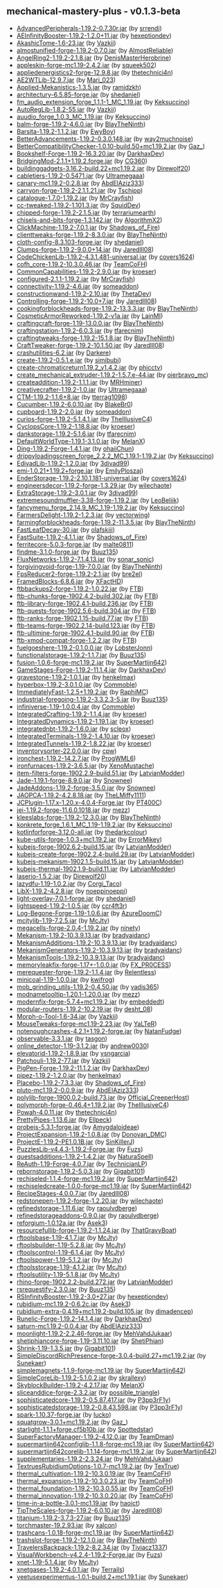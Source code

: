 ## mechanical-mastery-plus - v0.1.3-beta

  * [AdvancedPeripherals-1.19.2-0.7.30r.jar](https://www.curseforge.com/minecraft/mc-mods/advanced-peripherals/files/4684339) (by [srrendi](https://www.curseforge.com/members/srrendi/projects))
  * [AEInfinityBooster-1.19.2-1.2.0+11.jar](https://www.curseforge.com/minecraft/mc-mods/aeinfinitybooster/files/3940200) (by [hexeptiondev](https://www.curseforge.com/members/hexeptiondev/projects))
  * [AkashicTome-1.6-23.jar](https://www.curseforge.com/minecraft/mc-mods/akashic-tome/files/4361115) (by [Vazkii](https://www.curseforge.com/members/Vazkii/projects))
  * [almostunified-forge-1.19.2-0.7.0.jar](https://www.curseforge.com/minecraft/mc-mods/almost-unified/files/4765500) (by [AlmostReliable](https://www.curseforge.com/members/AlmostReliable/projects))
  * [AngelRing2-1.19.2-2.1.8.jar](https://www.curseforge.com/minecraft/mc-mods/angel-ring/files/4765479) (by [DenisMasterHerobrine](https://www.curseforge.com/members/DenisMasterHerobrine/projects))
  * [appleskin-forge-mc1.19-2.4.2.jar](https://www.curseforge.com/minecraft/mc-mods/appleskin/files/3872808) (by [squeek502](https://www.curseforge.com/members/squeek502/projects))
  * [appliedenergistics2-forge-12.9.8.jar](https://www.curseforge.com/minecraft/mc-mods/applied-energistics-2/files/4733119) (by [thetechnici4n](https://www.curseforge.com/members/thetechnici4n/projects))
  * [AE2WTLib-12.9.7.jar](https://www.curseforge.com/minecraft/mc-mods/applied-energistics-2-wireless-terminals/files/4655495) (by [Mari_023](https://www.curseforge.com/members/Mari_023/projects))
  * [Applied-Mekanistics-1.3.5.jar](https://www.curseforge.com/minecraft/mc-mods/applied-mekanistics/files/4734608) (by [ramidzkh](https://www.curseforge.com/members/ramidzkh/projects))
  * [architectury-6.5.85-forge.jar](https://www.curseforge.com/minecraft/mc-mods/architectury-api/files/4555749) (by [shedaniel](https://www.curseforge.com/members/shedaniel/projects))
  * [fm_audio_extension_forge_1.1.1-1_MC_1.19.jar](https://www.curseforge.com/minecraft/mc-mods/audio-extension-for-fancymenu-forge/files/3866070) (by [Keksuccino](https://www.curseforge.com/members/Keksuccino/projects))
  * [AutoRegLib-1.8.2-55.jar](https://www.curseforge.com/minecraft/mc-mods/autoreglib/files/4100299) (by [Vazkii](https://www.curseforge.com/members/Vazkii/projects))
  * [auudio_forge_1.0.3_MC_1.19.jar](https://www.curseforge.com/minecraft/mc-mods/auudio-forge/files/3823257) (by [Keksuccino](https://www.curseforge.com/members/Keksuccino/projects))
  * [balm-forge-1.19.2-4.6.0.jar](https://www.curseforge.com/minecraft/mc-mods/balm/files/4751735) (by [BlayTheNinth](https://www.curseforge.com/members/BlayTheNinth/projects))
  * [Barsita-1.19.2-1.1.2.jar](https://www.curseforge.com/minecraft/mc-mods/barista/files/3921245) (by [EwyBoy](https://www.curseforge.com/members/EwyBoy/projects))
  * [BetterAdvancements-1.19.2-0.3.0.148.jar](https://www.curseforge.com/minecraft/mc-mods/better-advancements/files/4276529) (by [way2muchnoise](https://www.curseforge.com/members/way2muchnoise/projects))
  * [BetterCompatibilityChecker-1.0.10-build.50+mc1.19.2.jar](https://www.curseforge.com/minecraft/mc-mods/better-compatibility-checker/files/4441760) (by [Gaz_](https://www.curseforge.com/members/Gaz_/projects))
  * [Bookshelf-Forge-1.19.2-16.3.20.jar](https://www.curseforge.com/minecraft/mc-mods/bookshelf/files/4556697) (by [DarkhaxDev](https://www.curseforge.com/members/DarkhaxDev/projects))
  * [BridgingMod-2.1.1+1.19.2.forge.jar](https://www.curseforge.com/minecraft/mc-mods/bridging-mod/files/4743032) (by [CG360](https://www.curseforge.com/members/CG360/projects))
  * [buildinggadgets-3.16.2-build.22+mc1.19.2.jar](https://www.curseforge.com/minecraft/mc-mods/building-gadgets/files/4413103) (by [Direwolf20](https://www.curseforge.com/members/Direwolf20/projects))
  * [cabletiers-1.19.2-0.5471.jar](https://www.curseforge.com/minecraft/mc-mods/cable-tiers/files/4016187) (by [Ultramegaaa](https://www.curseforge.com/members/Ultramegaaa/projects))
  * [canary-mc1.19.2-0.2.8.jar](https://www.curseforge.com/minecraft/mc-mods/canary/files/4668133) (by [AbdElAziz333](https://www.curseforge.com/members/AbdElAziz333/projects))
  * [carryon-forge-1.19.2-2.1.1.21.jar](https://www.curseforge.com/minecraft/mc-mods/carry-on/files/4729948) (by [Tschipp](https://www.curseforge.com/members/Tschipp/projects))
  * [catalogue-1.7.0-1.19.2.jar](https://www.curseforge.com/minecraft/mc-mods/catalogue/files/4171024) (by [MrCrayfish](https://www.curseforge.com/members/MrCrayfish/projects))
  * [cc-tweaked-1.19.2-1.101.3.jar](https://www.curseforge.com/minecraft/mc-mods/cc-tweaked/files/4630524) (by [SquidDev](https://www.curseforge.com/members/SquidDev/projects))
  * [chipped-forge-1.19.2-2.1.5.jar](https://www.curseforge.com/minecraft/mc-mods/chipped/files/4558849) (by [terrariumearth](https://www.curseforge.com/members/terrariumearth/projects))
  * [chisels-and-bits-forge-1.3.142.jar](https://www.curseforge.com/minecraft/mc-mods/chisels-bits/files/4724660) (by [AlgorithmX2](https://www.curseforge.com/members/AlgorithmX2/projects))
  * [ClickMachine-1.19.2-7.0.1.jar](https://www.curseforge.com/minecraft/mc-mods/click-machine/files/4677822) (by [Shadows_of_Fire](https://www.curseforge.com/members/Shadows_of_Fire/projects))
  * [clienttweaks-forge-1.19.2-8.3.0.jar](https://www.curseforge.com/minecraft/mc-mods/client-tweaks/files/4751800) (by [BlayTheNinth](https://www.curseforge.com/members/BlayTheNinth/projects))
  * [cloth-config-8.3.103-forge.jar](https://www.curseforge.com/minecraft/mc-mods/cloth-config/files/4633416) (by [shedaniel](https://www.curseforge.com/members/shedaniel/projects))
  * [Clumps-forge-1.19.2-9.0.0+14.jar](https://www.curseforge.com/minecraft/mc-mods/clumps/files/4153347) (by [Jaredlll08](https://www.curseforge.com/members/Jaredlll08/projects))
  * [CodeChickenLib-1.19.2-4.3.1.481-universal.jar](https://www.curseforge.com/minecraft/mc-mods/codechicken-lib-1-8/files/4382729) (by [covers1624](https://www.curseforge.com/members/covers1624/projects))
  * [cofh_core-1.19.2-10.3.0.46.jar](https://www.curseforge.com/minecraft/mc-mods/cofh-core/files/4759876) (by [TeamCoFH](https://www.curseforge.com/members/TeamCoFH/projects))
  * [CommonCapabilities-1.19.2-2.9.0.jar](https://www.curseforge.com/minecraft/mc-mods/common-capabilities/files/4391413) (by [kroeser](https://www.curseforge.com/members/kroeser/projects))
  * [configured-2.1.1-1.19.2.jar](https://www.curseforge.com/minecraft/mc-mods/configured/files/4462837) (by [MrCrayfish](https://www.curseforge.com/members/MrCrayfish/projects))
  * [connectivity-1.19.2-4.6.jar](https://www.curseforge.com/minecraft/mc-mods/connectivity/files/4764733) (by [someaddon](https://www.curseforge.com/members/someaddon/projects))
  * [constructionwand-1.19.2-2.10.jar](https://www.curseforge.com/minecraft/mc-mods/construction-wand/files/4455719) (by [ThetaDev](https://www.curseforge.com/members/ThetaDev/projects))
  * [Controlling-forge-1.19.2-10.0+7.jar](https://www.curseforge.com/minecraft/mc-mods/controlling/files/4050343) (by [Jaredlll08](https://www.curseforge.com/members/Jaredlll08/projects))
  * [cookingforblockheads-forge-1.19.2-13.3.3.jar](https://www.curseforge.com/minecraft/mc-mods/cooking-for-blockheads/files/4749423) (by [BlayTheNinth](https://www.curseforge.com/members/BlayTheNinth/projects))
  * [CosmeticArmorReworked-1.19.2-v1a.jar](https://www.curseforge.com/minecraft/mc-mods/cosmetic-armor-reworked/files/4016732) (by [LainMI](https://www.curseforge.com/members/LainMI/projects))
  * [craftingcraft-forge-1.19-13.0.0.jar](https://www.curseforge.com/minecraft/mc-mods/crafting-slots/files/3833577) (by [BlayTheNinth](https://www.curseforge.com/members/BlayTheNinth/projects))
  * [craftingstation-1.19.2-6.0.3.jar](https://www.curseforge.com/minecraft/mc-mods/crafting-station/files/4769378) (by [tfarecnim](https://www.curseforge.com/members/tfarecnim/projects))
  * [craftingtweaks-forge-1.19.2-15.1.8.jar](https://www.curseforge.com/minecraft/mc-mods/crafting-tweaks/files/4669914) (by [BlayTheNinth](https://www.curseforge.com/members/BlayTheNinth/projects))
  * [CraftTweaker-forge-1.19.2-10.1.50.jar](https://www.curseforge.com/minecraft/mc-mods/crafttweaker/files/4764852) (by [Jaredlll08](https://www.curseforge.com/members/Jaredlll08/projects))
  * [crashutilities-6.2.jar](https://www.curseforge.com/minecraft/mc-mods/crash-utilities/files/4406293) (by [Darkere](https://www.curseforge.com/members/Darkere/projects))
  * [create-1.19.2-0.5.1.e.jar](https://www.curseforge.com/minecraft/mc-mods/create/files/4762215) (by [simibubi](https://www.curseforge.com/members/simibubi/projects))
  * [create-chromaticreturn1.19.2_v1.4.2.jar](https://www.curseforge.com/minecraft/mc-mods/create-chromaticreturn/files/4559497) (by [phicctv](https://www.curseforge.com/members/phicctv/projects))
  * [create_mechanical_extruder-1.19.2-1.5.7.e-44.jar](https://www.curseforge.com/minecraft/mc-mods/create-mechanical-extruder/files/4763416) (by [oierbravo_mc](https://www.curseforge.com/members/oierbravo_mc/projects))
  * [createaddition-1.19.2-1.1.1.jar](https://www.curseforge.com/minecraft/mc-mods/createaddition/files/4767406) (by [MRHminer](https://www.curseforge.com/members/MRHminer/projects))
  * [creativecrafter-1.19.2-1.0.jar](https://www.curseforge.com/minecraft/mc-mods/creative-crafter/files/4318721) (by [Ultramegaaa](https://www.curseforge.com/members/Ultramegaaa/projects))
  * [CTM-1.19.2-1.1.6+8.jar](https://www.curseforge.com/minecraft/mc-mods/ctm/files/4393695) (by [tterrag1098](https://www.curseforge.com/members/tterrag1098/projects))
  * [Cucumber-1.19.2-6.0.10.jar](https://www.curseforge.com/minecraft/mc-mods/cucumber/files/4773184) (by [BlakeBr0](https://www.curseforge.com/members/BlakeBr0/projects))
  * [cupboard-1.19.2-2.0.jar](https://www.curseforge.com/minecraft/mc-mods/cupboard/files/4750358) (by [someaddon](https://www.curseforge.com/members/someaddon/projects))
  * [curios-forge-1.19.2-5.1.4.1.jar](https://www.curseforge.com/minecraft/mc-mods/curios/files/4523009) (by [TheIllusiveC4](https://www.curseforge.com/members/TheIllusiveC4/projects))
  * [CyclopsCore-1.19.2-1.18.8.jar](https://www.curseforge.com/minecraft/mc-mods/cyclops-core/files/4724186) (by [kroeser](https://www.curseforge.com/members/kroeser/projects))
  * [dankstorage-1.19.2-5.1.6.jar](https://www.curseforge.com/minecraft/mc-mods/dank-storage/files/4395369) (by [tfarecnim](https://www.curseforge.com/members/tfarecnim/projects))
  * [DefaultWorldType-1.19.1-3.1.0.jar](https://www.curseforge.com/minecraft/mc-mods/defaultworldtype/files/3906118) (by [MelanX](https://www.curseforge.com/members/MelanX/projects))
  * [Ding-1.19.2-Forge-1.4.1.jar](https://www.curseforge.com/minecraft/mc-mods/ding/files/4618810) (by [ohaiiChun](https://www.curseforge.com/members/ohaiiChun/projects))
  * [drippyloadingscreen_forge_2.2.2_MC_1.19.1-1.19.2.jar](https://www.curseforge.com/minecraft/mc-mods/drippy-loading-screen/files/4590538) (by [Keksuccino](https://www.curseforge.com/members/Keksuccino/projects))
  * [EdivadLib-1.19.2-1.2.0.jar](https://www.curseforge.com/minecraft/mc-mods/edivadlib/files/3927847) (by [3divad99](https://www.curseforge.com/members/3divad99/projects))
  * [emi-1.0.21+1.19.2+forge.jar](https://www.curseforge.com/minecraft/mc-mods/emi/files/4776495) (by [EmilyPloszaj](https://www.curseforge.com/members/EmilyPloszaj/projects))
  * [EnderStorage-1.19.2-2.10.1.181-universal.jar](https://www.curseforge.com/minecraft/mc-mods/ender-storage-1-8/files/3951059) (by [covers1624](https://www.curseforge.com/members/covers1624/projects))
  * [engineersdecor-1.19.2-forge-1.3.29.jar](https://www.curseforge.com/minecraft/mc-mods/engineers-decor/files/4672319) (by [wilechaote](https://www.curseforge.com/members/wilechaote/projects))
  * [ExtraStorage-1.19.2-3.0.1.jar](https://www.curseforge.com/minecraft/mc-mods/extrastorage/files/4031259) (by [3divad99](https://www.curseforge.com/members/3divad99/projects))
  * [extremesoundmuffler-3.38-forge-1.19.2.jar](https://www.curseforge.com/minecraft/mc-mods/extreme-sound-muffler/files/4705995) (by [LeoBeliik](https://www.curseforge.com/members/LeoBeliik/projects))
  * [fancymenu_forge_2.14.9_MC_1.19-1.19.2.jar](https://www.curseforge.com/minecraft/mc-mods/fancymenu-forge/files/4655947) (by [Keksuccino](https://www.curseforge.com/members/Keksuccino/projects))
  * [FarmersDelight-1.19.2-1.2.3.jar](https://www.curseforge.com/minecraft/mc-mods/farmers-delight/files/4679318) (by [vectorwing](https://www.curseforge.com/members/vectorwing/projects))
  * [farmingforblockheads-forge-1.19.2-11.3.5.jar](https://www.curseforge.com/minecraft/mc-mods/farming-for-blockheads/files/4749429) (by [BlayTheNinth](https://www.curseforge.com/members/BlayTheNinth/projects))
  * [FastLeafDecay-30.jar](https://www.curseforge.com/minecraft/mc-mods/fast-leaf-decay/files/3894512) (by [olafskiii](https://www.curseforge.com/members/olafskiii/projects))
  * [FastSuite-1.19.2-4.1.1.jar](https://www.curseforge.com/minecraft/mc-mods/fastsuite/files/4679156) (by [Shadows_of_Fire](https://www.curseforge.com/members/Shadows_of_Fire/projects))
  * [ferritecore-5.0.3-forge.jar](https://www.curseforge.com/minecraft/mc-mods/ferritecore/files/4117906) (by [malte0811](https://www.curseforge.com/members/malte0811/projects))
  * [findme-3.1.0-forge.jar](https://www.curseforge.com/minecraft/mc-mods/findme/files/3910001) (by [Buuz135](https://www.curseforge.com/members/Buuz135/projects))
  * [FluxNetworks-1.19.2-7.1.4.13.jar](https://www.curseforge.com/minecraft/mc-mods/flux-networks/files/4620438) (by [sonar_sonic](https://www.curseforge.com/members/sonar_sonic/projects))
  * [forgivingvoid-forge-1.19-7.0.0.jar](https://www.curseforge.com/minecraft/mc-mods/forgiving-void/files/3833506) (by [BlayTheNinth](https://www.curseforge.com/members/BlayTheNinth/projects))
  * [FpsReducer2-forge-1.19.2-2.1.jar](https://www.curseforge.com/minecraft/mc-mods/fps-reducer/files/3931329) (by [bre2el](https://www.curseforge.com/members/bre2el/projects))
  * [FramedBlocks-6.8.6.jar](https://www.curseforge.com/minecraft/mc-mods/framedblocks/files/4762544) (by [XFactHD](https://www.curseforge.com/members/XFactHD/projects))
  * [ftbbackups2-forge-1.19.2-1.0.22.jar](https://www.curseforge.com/minecraft/mc-mods/ftb-backups-2/files/4771062) (by [FTB](https://www.curseforge.com/members/FTB/projects))
  * [ftb-chunks-forge-1902.4.2-build.302.jar](https://www.curseforge.com/minecraft/mc-mods/ftb-chunks-forge/files/4727833) (by [FTB](https://www.curseforge.com/members/FTB/projects))
  * [ftb-library-forge-1902.4.1-build.236.jar](https://www.curseforge.com/minecraft/mc-mods/ftb-library-forge/files/4661834) (by [FTB](https://www.curseforge.com/members/FTB/projects))
  * [ftb-quests-forge-1902.5.6-build.304.jar](https://www.curseforge.com/minecraft/mc-mods/ftb-quests-forge/files/4779003) (by [FTB](https://www.curseforge.com/members/FTB/projects))
  * [ftb-ranks-forge-1902.1.15-build.77.jar](https://www.curseforge.com/minecraft/mc-mods/ftb-ranks-forge/files/4462454) (by [FTB](https://www.curseforge.com/members/FTB/projects))
  * [ftb-teams-forge-1902.2.14-build.123.jar](https://www.curseforge.com/minecraft/mc-mods/ftb-teams-forge/files/4611938) (by [FTB](https://www.curseforge.com/members/FTB/projects))
  * [ftb-ultimine-forge-1902.4.1-build.90.jar](https://www.curseforge.com/minecraft/mc-mods/ftb-ultimine-forge/files/4598468) (by [FTB](https://www.curseforge.com/members/FTB/projects))
  * [ftb-xmod-compat-forge-1.2.2.jar](https://www.curseforge.com/minecraft/mc-mods/ftb-xmod-compat/files/4708886) (by [FTB](https://www.curseforge.com/members/FTB/projects))
  * [fuelgoeshere-1.19.2-0.1.0.0.jar](https://www.curseforge.com/minecraft/mc-mods/fuelgoeshere/files/3933961) (by [LobsterJonn](https://www.curseforge.com/members/LobsterJonn/projects))
  * [functionalstorage-1.19.2-1.1.7.jar](https://www.curseforge.com/minecraft/mc-mods/functional-storage/files/4754677) (by [Buuz135](https://www.curseforge.com/members/Buuz135/projects))
  * [fusion-1.0.6-forge-mc1.19.2.jar](https://www.curseforge.com/minecraft/mc-mods/fusion-connected-textures/files/4771452) (by [SuperMartijn642](https://www.curseforge.com/members/SuperMartijn642/projects))
  * [GameStages-Forge-1.19.2-11.1.4.jar](https://www.curseforge.com/minecraft/mc-mods/game-stages/files/4396244) (by [DarkhaxDev](https://www.curseforge.com/members/DarkhaxDev/projects))
  * [gravestone-1.19.2-1.0.1.jar](https://www.curseforge.com/minecraft/mc-mods/gravestone-mod/files/3943237) (by [henkelmax](https://www.curseforge.com/members/henkelmax/projects))
  * [hyperbox-1.19.2-3.0.1.0.jar](https://www.curseforge.com/minecraft/mc-mods/hyperbox/files/4128301) (by [Commoble](https://www.curseforge.com/members/Commoble/projects))
  * [ImmediatelyFast-1.2.5+1.19.2.jar](https://www.curseforge.com/minecraft/mc-mods/immediatelyfast/files/4761790) (by [RaphiMC](https://www.curseforge.com/members/RaphiMC/projects))
  * [industrial-foregoing-1.19.2-3.3.2.3-5.jar](https://www.curseforge.com/minecraft/mc-mods/industrial-foregoing/files/4459182) (by [Buuz135](https://www.curseforge.com/members/Buuz135/projects))
  * [infiniverse-1.19-1.0.0.4.jar](https://www.curseforge.com/minecraft/mc-mods/infiniverse/files/3898056) (by [Commoble](https://www.curseforge.com/members/Commoble/projects))
  * [IntegratedCrafting-1.19.2-1.1.4.jar](https://www.curseforge.com/minecraft/mc-mods/integrated-crafting/files/4749731) (by [kroeser](https://www.curseforge.com/members/kroeser/projects))
  * [IntegratedDynamics-1.19.2-1.19.1.jar](https://www.curseforge.com/minecraft/mc-mods/integrated-dynamics/files/4766505) (by [kroeser](https://www.curseforge.com/members/kroeser/projects))
  * [integratednbt-1.19.2-1.6.0.jar](https://www.curseforge.com/minecraft/mc-mods/integrated-nbt/files/3983269) (by [scleox](https://www.curseforge.com/members/scleox/projects))
  * [IntegratedTerminals-1.19.2-1.4.10.jar](https://www.curseforge.com/minecraft/mc-mods/integrated-terminals/files/4728159) (by [kroeser](https://www.curseforge.com/members/kroeser/projects))
  * [IntegratedTunnels-1.19.2-1.8.22.jar](https://www.curseforge.com/minecraft/mc-mods/integrated-tunnels/files/4753426) (by [kroeser](https://www.curseforge.com/members/kroeser/projects))
  * [inventorysorter-22.0.0.jar](https://www.curseforge.com/minecraft/mc-mods/inventory-sorter/files/4565642) (by [cpw](https://www.curseforge.com/members/cpw/projects))
  * [ironchest-1.19.2-14.2.7.jar](https://www.curseforge.com/minecraft/mc-mods/iron-chests/files/3966365) (by [ProgWML6](https://www.curseforge.com/members/ProgWML6/projects))
  * [ironfurnaces-1.19.2-3.6.5.jar](https://www.curseforge.com/minecraft/mc-mods/iron-furnaces/files/4366408) (by [XenoMustache](https://www.curseforge.com/members/XenoMustache/projects))
  * [item-filters-forge-1902.2.9-build.51.jar](https://www.curseforge.com/minecraft/mc-mods/item-filters/files/4553326) (by [LatvianModder](https://www.curseforge.com/members/LatvianModder/projects))
  * [Jade-1.19.1-forge-8.9.0.jar](https://www.curseforge.com/minecraft/mc-mods/jade/files/4719987) (by [Snownee](https://www.curseforge.com/members/Snownee/projects))
  * [JadeAddons-1.19.2-forge-3.5.0.jar](https://www.curseforge.com/minecraft/mc-mods/jade-addons/files/4551852) (by [Snownee](https://www.curseforge.com/members/Snownee/projects))
  * [JAOPCA-1.19.2-4.2.8.18.jar](https://www.curseforge.com/minecraft/mc-mods/jaopca/files/4761968) (by [TheLMiffy1111](https://www.curseforge.com/members/TheLMiffy1111/projects))
  * [JCPlugin-1.17.x-1.20.x-4.0.4-Forge.jar](https://www.curseforge.com/minecraft/mc-mods/jcplugin/files/4573148) (by [PT400C](https://www.curseforge.com/members/PT400C/projects))
  * [jei-1.19.2-forge-11.6.0.1018.jar](https://www.curseforge.com/minecraft/mc-mods/jei/files/4712866) (by [mezz](https://www.curseforge.com/members/mezz/projects))
  * [kleeslabs-forge-1.19.2-12.3.0.jar](https://www.curseforge.com/minecraft/mc-mods/kleeslabs/files/4510538) (by [BlayTheNinth](https://www.curseforge.com/members/BlayTheNinth/projects))
  * [konkrete_forge_1.6.1_MC_1.19-1.19.2.jar](https://www.curseforge.com/minecraft/mc-mods/konkrete/files/4514910) (by [Keksuccino](https://www.curseforge.com/members/Keksuccino/projects))
  * [kotlinforforge-3.12.0-all.jar](https://www.curseforge.com/minecraft/mc-mods/kotlin-for-forge/files/4513187) (by [thedarkcolour](https://www.curseforge.com/members/thedarkcolour/projects))
  * [kube-utils-forge-1.0.3+mc1.19.2.jar](https://www.curseforge.com/minecraft/mc-mods/kube-utils/files/4663338) (by [ErrorMikey](https://www.curseforge.com/members/ErrorMikey/projects))
  * [kubejs-forge-1902.6.2-build.15.jar](https://www.curseforge.com/minecraft/mc-mods/kubejs/files/4744432) (by [LatvianModder](https://www.curseforge.com/members/LatvianModder/projects))
  * [kubejs-create-forge-1902.2.4-build.29.jar](https://www.curseforge.com/minecraft/mc-mods/kubejs-create/files/4708438) (by [LatvianModder](https://www.curseforge.com/members/LatvianModder/projects))
  * [kubejs-mekanism-1902.1.5-build.15.jar](https://www.curseforge.com/minecraft/mc-mods/kubejs-mekanism/files/4651043) (by [LatvianModder](https://www.curseforge.com/members/LatvianModder/projects))
  * [kubejs-thermal-1902.1.9-build.11.jar](https://www.curseforge.com/minecraft/mc-mods/kubejs-thermal/files/4658080) (by [LatvianModder](https://www.curseforge.com/members/LatvianModder/projects))
  * [laserio-1.5.2.jar](https://www.curseforge.com/minecraft/mc-mods/laserio/files/4066818) (by [Direwolf20](https://www.curseforge.com/members/Direwolf20/projects))
  * [lazydfu-1.19-1.0.2.jar](https://www.curseforge.com/minecraft/mc-mods/lazy-dfu-forge/files/4327266) (by [Corgi_Taco](https://www.curseforge.com/members/Corgi_Taco/projects))
  * [LibX-1.19.2-4.2.8.jar](https://www.curseforge.com/minecraft/mc-mods/libx/files/4052778) (by [noeppinoeppi](https://www.curseforge.com/members/noeppinoeppi/projects))
  * [light-overlay-7.0.1-forge.jar](https://www.curseforge.com/minecraft/mc-mods/light-overlay/files/3872055) (by [shedaniel](https://www.curseforge.com/members/shedaniel/projects))
  * [lightspeed-1.19.2-1.0.5.jar](https://www.curseforge.com/minecraft/mc-mods/lightspeedmod/files/4594804) (by [ccr4ft3r](https://www.curseforge.com/members/ccr4ft3r/projects))
  * [Log-Begone-Forge-1.19-1.0.6.jar](https://www.curseforge.com/minecraft/mc-mods/log-begone/files/4521574) (by [AzureDoomC](https://www.curseforge.com/members/AzureDoomC/projects))
  * [mcjtylib-1.19-7.2.5.jar](https://www.curseforge.com/minecraft/mc-mods/mcjtylib/files/4501791) (by [McJty](https://www.curseforge.com/members/McJty/projects))
  * [megacells-forge-2.0.4-1.19.2.jar](https://www.curseforge.com/minecraft/mc-mods/mega-cells/files/4780808) (by [ninety](https://www.curseforge.com/members/ninety/projects))
  * [Mekanism-1.19.2-10.3.9.13.jar](https://www.curseforge.com/minecraft/mc-mods/mekanism/files/4644795) (by [bradyaidanc](https://www.curseforge.com/members/bradyaidanc/projects))
  * [MekanismAdditions-1.19.2-10.3.9.13.jar](https://www.curseforge.com/minecraft/mc-mods/mekanism-additions/files/4644797) (by [bradyaidanc](https://www.curseforge.com/members/bradyaidanc/projects))
  * [MekanismGenerators-1.19.2-10.3.9.13.jar](https://www.curseforge.com/minecraft/mc-mods/mekanism-generators/files/4644798) (by [bradyaidanc](https://www.curseforge.com/members/bradyaidanc/projects))
  * [MekanismTools-1.19.2-10.3.9.13.jar](https://www.curseforge.com/minecraft/mc-mods/mekanism-tools/files/4644799) (by [bradyaidanc](https://www.curseforge.com/members/bradyaidanc/projects))
  * [memoryleakfix-forge-1.17+-1.0.0.jar](https://www.curseforge.com/minecraft/mc-mods/memoryleakfix/files/4465268) (by [FX_PR0CESS](https://www.curseforge.com/members/FX_PR0CESS/projects))
  * [merequester-forge-1.19.2-1.1.4.jar](https://www.curseforge.com/minecraft/mc-mods/merequester/files/4720764) (by [Relentless](https://www.curseforge.com/members/Relentless/projects))
  * [minicoal-1.19-1.0.0.jar](https://www.curseforge.com/minecraft/mc-mods/minicoal/files/3865700) (by [kwifrog](https://www.curseforge.com/members/kwifrog/projects))
  * [mob_grinding_utils-1.19.2-0.4.50.jar](https://www.curseforge.com/minecraft/mc-mods/mob-grinding-utils/files/4569291) (by [vadis365](https://www.curseforge.com/members/vadis365/projects))
  * [modnametooltip-1.20.1-1.20.0.jar](https://www.curseforge.com/minecraft/mc-mods/mod-name-tooltip/files/4652448) (by [mezz](https://www.curseforge.com/members/mezz/projects))
  * [modernfix-forge-5.7.4+mc1.19.2.jar](https://www.curseforge.com/minecraft/mc-mods/modernfix/files/4767137) (by [embeddedt](https://www.curseforge.com/members/embeddedt/projects))
  * [modular-routers-1.19.2-10.2.19.jar](https://www.curseforge.com/minecraft/mc-mods/modular-routers/files/4695682) (by [desht_08](https://www.curseforge.com/members/desht_08/projects))
  * [Morph-o-Tool-1.6-34.jar](https://www.curseforge.com/minecraft/mc-mods/morph-o-tool/files/4100310) (by [Vazkii](https://www.curseforge.com/members/Vazkii/projects))
  * [MouseTweaks-forge-mc1.19-2.23.jar](https://www.curseforge.com/minecraft/mc-mods/mouse-tweaks/files/3871353) (by [YaLTeR](https://www.curseforge.com/members/YaLTeR/projects))
  * [notenoughcrashes-4.2.1+1.19.2-forge.jar](https://www.curseforge.com/minecraft/mc-mods/not-enough-crashes-forge/files/4181251) (by [NatanFudge](https://www.curseforge.com/members/NatanFudge/projects))
  * [observable-3.3.1.jar](https://www.curseforge.com/minecraft/mc-mods/observable/files/4193014) (by [tasgon](https://www.curseforge.com/members/tasgon/projects))
  * [online_detector-1.19-3.1.2.jar](https://www.curseforge.com/minecraft/mc-mods/online-detector/files/4167054) (by [andrew0030](https://www.curseforge.com/members/andrew0030/projects))
  * [elevatorid-1.19.2-1.8.9.jar](https://www.curseforge.com/minecraft/mc-mods/openblocks-elevator/files/4086868) (by [vsngarcia](https://www.curseforge.com/members/vsngarcia/projects))
  * [Patchouli-1.19.2-77.jar](https://www.curseforge.com/minecraft/mc-mods/patchouli/files/4031402) (by [Vazkii](https://www.curseforge.com/members/Vazkii/projects))
  * [PigPen-Forge-1.19.2-11.1.2.jar](https://www.curseforge.com/minecraft/mc-mods/pig-pen-cipher/files/3943074) (by [DarkhaxDev](https://www.curseforge.com/members/DarkhaxDev/projects))
  * [pipez-1.19.2-1.2.0.jar](https://www.curseforge.com/minecraft/mc-mods/pipez/files/4780200) (by [henkelmax](https://www.curseforge.com/members/henkelmax/projects))
  * [Placebo-1.19.2-7.3.3.jar](https://www.curseforge.com/minecraft/mc-mods/placebo/files/4759853) (by [Shadows_of_Fire](https://www.curseforge.com/members/Shadows_of_Fire/projects))
  * [pluto-mc1.19.2-0.0.9.jar](https://www.curseforge.com/minecraft/mc-mods/pluto/files/4469704) (by [AbdElAziz333](https://www.curseforge.com/members/AbdElAziz333/projects))
  * [polylib-forge-1900.0.2-build.73.jar](https://www.curseforge.com/minecraft/mc-mods/polylib/files/4486955) (by [Official_CreeperHost](https://www.curseforge.com/members/Official_CreeperHost/projects))
  * [polymorph-forge-0.46.4+1.19.2.jar](https://www.curseforge.com/minecraft/mc-mods/polymorph/files/4629009) (by [TheIllusiveC4](https://www.curseforge.com/members/TheIllusiveC4/projects))
  * [Powah-4.0.11.jar](https://www.curseforge.com/minecraft/mc-mods/powah-rearchitected/files/4729361) (by [thetechnici4n](https://www.curseforge.com/members/thetechnici4n/projects))
  * [PrettyPipes-1.13.6.jar](https://www.curseforge.com/minecraft/mc-mods/pretty-pipes/files/4049655) (by [Ellpeck](https://www.curseforge.com/members/Ellpeck/projects))
  * [probejs-5.3.1-forge.jar](https://www.curseforge.com/minecraft/mc-mods/probejs/files/4744799) (by [Amygdaloideae](https://www.curseforge.com/members/Amygdaloideae/projects))
  * [ProjectExpansion-1.19.2-1.0.8.jar](https://www.curseforge.com/minecraft/mc-mods/project-expansion/files/4380544) (by [Donovan_DMC](https://www.curseforge.com/members/Donovan_DMC/projects))
  * [ProjectE-1.19.2-PE1.0.1B.jar](https://www.curseforge.com/minecraft/mc-mods/projecte/files/3955047) (by [SinKillerJ](https://www.curseforge.com/members/SinKillerJ/projects))
  * [PuzzlesLib-v4.4.3-1.19.2-Forge.jar](https://www.curseforge.com/minecraft/mc-mods/puzzles-lib/files/4600775) (by [Fuzs](https://www.curseforge.com/members/Fuzs/projects))
  * [questsadditions-1.19.2-1.4.2.jar](https://www.curseforge.com/minecraft/mc-mods/quests-additions/files/4525499) (by [NaturaSpell](https://www.curseforge.com/members/NaturaSpell/projects))
  * [ReAuth-1.19-Forge-4.0.7.jar](https://www.curseforge.com/minecraft/mc-mods/reauth/files/4408013) (by [TechnicianLP](https://www.curseforge.com/members/TechnicianLP/projects))
  * [rebornstorage-1.19.2-5.0.3.jar](https://www.curseforge.com/minecraft/mc-mods/rebornstorage/files/4376288) (by [Gigabit101](https://www.curseforge.com/members/Gigabit101/projects))
  * [rechiseled-1.1.4-forge-mc1.19.2.jar](https://www.curseforge.com/minecraft/mc-mods/rechiseled/files/4751906) (by [SuperMartijn642](https://www.curseforge.com/members/SuperMartijn642/projects))
  * [rechiseledcreate-1.0.0-forge-mc1.19.jar](https://www.curseforge.com/minecraft/mc-mods/rechiseled-create/files/4649277) (by [SuperMartijn642](https://www.curseforge.com/members/SuperMartijn642/projects))
  * [RecipeStages-4.0.0.7.jar](https://www.curseforge.com/minecraft/mc-mods/recipe-stages/files/4642197) (by [Jaredlll08](https://www.curseforge.com/members/Jaredlll08/projects))
  * [redstonepen-1.19.2-forge-1.2.20.jar](https://www.curseforge.com/minecraft/mc-mods/redstone-pen/files/4393700) (by [wilechaote](https://www.curseforge.com/members/wilechaote/projects))
  * [refinedstorage-1.11.6.jar](https://www.curseforge.com/minecraft/mc-mods/refined-storage/files/4465872) (by [raoulvdberge](https://www.curseforge.com/members/raoulvdberge/projects))
  * [refinedstorageaddons-0.9.0.jar](https://www.curseforge.com/minecraft/mc-mods/refined-storage-addons/files/4012659) (by [raoulvdberge](https://www.curseforge.com/members/raoulvdberge/projects))
  * [reforgium-1.0.12a.jar](https://www.curseforge.com/minecraft/mc-mods/reforgium/files/4505759) (by [Asek3](https://www.curseforge.com/members/Asek3/projects))
  * [resourcefullib-forge-1.19.2-1.1.24.jar](https://www.curseforge.com/minecraft/mc-mods/resourceful-lib/files/4477753) (by [ThatGravyBoat](https://www.curseforge.com/members/ThatGravyBoat/projects))
  * [rftoolsbase-1.19-4.1.7.jar](https://www.curseforge.com/minecraft/mc-mods/rftools-base/files/4474182) (by [McJty](https://www.curseforge.com/members/McJty/projects))
  * [rftoolsbuilder-1.19-5.2.8.jar](https://www.curseforge.com/minecraft/mc-mods/rftools-builder/files/4514999) (by [McJty](https://www.curseforge.com/members/McJty/projects))
  * [rftoolscontrol-1.19-6.1.4.jar](https://www.curseforge.com/minecraft/mc-mods/rftools-control/files/4474186) (by [McJty](https://www.curseforge.com/members/McJty/projects))
  * [rftoolspower-1.19-5.1.2.jar](https://www.curseforge.com/minecraft/mc-mods/rftools-power/files/4462358) (by [McJty](https://www.curseforge.com/members/McJty/projects))
  * [rftoolsstorage-1.19-4.1.2.jar](https://www.curseforge.com/minecraft/mc-mods/rftools-storage/files/4474185) (by [McJty](https://www.curseforge.com/members/McJty/projects))
  * [rftoolsutility-1.19-5.1.8.jar](https://www.curseforge.com/minecraft/mc-mods/rftools-utility/files/4740284) (by [McJty](https://www.curseforge.com/members/McJty/projects))
  * [rhino-forge-1902.2.2-build.272.jar](https://www.curseforge.com/minecraft/mc-mods/rhino/files/4715267) (by [LatvianModder](https://www.curseforge.com/members/LatvianModder/projects))
  * [rsrequestify-2.3.0.jar](https://www.curseforge.com/minecraft/mc-mods/rs-requestify/files/4014076) (by [Buuz135](https://www.curseforge.com/members/Buuz135/projects))
  * [RSInfinityBooster-1.19.2-3.0+27.jar](https://www.curseforge.com/minecraft/mc-mods/rsinfinitybooster/files/4299157) (by [hexeptiondev](https://www.curseforge.com/members/hexeptiondev/projects))
  * [rubidium-mc1.19.2-0.6.2c.jar](https://www.curseforge.com/minecraft/mc-mods/rubidium/files/4763255) (by [Asek3](https://www.curseforge.com/members/Asek3/projects))
  * [rubidium-extra-0.4.19+mc1.19.2-build.105.jar](https://www.curseforge.com/minecraft/mc-mods/rubidium-extra/files/4768249) (by [dimadencep](https://www.curseforge.com/members/dimadencep/projects))
  * [Runelic-Forge-1.19.2-14.1.4.jar](https://www.curseforge.com/minecraft/mc-mods/runelic/files/4337495) (by [DarkhaxDev](https://www.curseforge.com/members/DarkhaxDev/projects))
  * [saturn-mc1.19.2-0.0.4.jar](https://www.curseforge.com/minecraft/mc-mods/saturn/files/4513260) (by [AbdElAziz333](https://www.curseforge.com/members/AbdElAziz333/projects))
  * [moonlight-1.19.2-2.2.46-forge.jar](https://www.curseforge.com/minecraft/mc-mods/selene/files/4758015) (by [MehVahdJukaar](https://www.curseforge.com/members/MehVahdJukaar/projects))
  * [shetiphiancore-forge-1.19-3.11.10.jar](https://www.curseforge.com/minecraft/mc-mods/shetiphiancore/files/4764229) (by [ShetiPhian](https://www.curseforge.com/members/ShetiPhian/projects))
  * [Shrink-1.19-1.3.5.jar](https://www.curseforge.com/minecraft/mc-mods/shrink_/files/4407257) (by [Gigabit101](https://www.curseforge.com/members/Gigabit101/projects))
  * [SimpleDiscordRichPresence-forge-3.0.4-build.27+mc1.19.2.jar](https://www.curseforge.com/minecraft/mc-mods/simple-discord-rich-presence/files/4076569) (by [Sunekaer](https://www.curseforge.com/members/Sunekaer/projects))
  * [simplemagnets-1.1.9-forge-mc1.19.jar](https://www.curseforge.com/minecraft/mc-mods/simple-magnets/files/4288043) (by [SuperMartijn642](https://www.curseforge.com/members/SuperMartijn642/projects))
  * [SimpleCoreLib-1.19.2-5.1.0.2.jar](https://www.curseforge.com/minecraft/mc-mods/simplecore-api/files/3962859) (by [skrallexy](https://www.curseforge.com/members/skrallexy/projects))
  * [SkyblockBuilder-1.19.2-4.2.17.jar](https://www.curseforge.com/minecraft/mc-mods/skyblock-builder/files/4709458) (by [MelanX](https://www.curseforge.com/members/MelanX/projects))
  * [sliceanddice-forge-2.3.2.jar](https://www.curseforge.com/minecraft/mc-mods/slice-and-dice/files/4741009) (by [possible_triangle](https://www.curseforge.com/members/possible_triangle/projects))
  * [sophisticatedcore-1.19.2-0.5.87.417.jar](https://www.curseforge.com/minecraft/mc-mods/sophisticated-core/files/4736641) (by [P3pp3rF1y](https://www.curseforge.com/members/P3pp3rF1y/projects))
  * [sophisticatedstorage-1.19.2-0.8.43.598.jar](https://www.curseforge.com/minecraft/mc-mods/sophisticated-storage/files/4736648) (by [P3pp3rF1y](https://www.curseforge.com/members/P3pp3rF1y/projects))
  * [spark-1.10.37-forge.jar](https://www.curseforge.com/minecraft/mc-mods/spark/files/4505309) (by [Iucko](https://www.curseforge.com/members/Iucko/projects))
  * [squatgrow-3.0.1+mc1.19.2.jar](https://www.curseforge.com/minecraft/mc-mods/squat-grow/files/4695894) (by [Gaz_](https://www.curseforge.com/members/Gaz_/projects))
  * [starlight-1.1.1+forge.cf5b10b.jar](https://www.curseforge.com/minecraft/mc-mods/starlight-forge/files/3836016) (by [Spottedstar](https://www.curseforge.com/members/Spottedstar/projects))
  * [SuperFactoryManager-1.19.2-4.12.0.jar](https://www.curseforge.com/minecraft/mc-mods/super-factory-manager/files/4659327) (by [TeamDman](https://www.curseforge.com/members/TeamDman/projects))
  * [supermartijn642configlib-1.1.8-forge-mc1.19.jar](https://www.curseforge.com/minecraft/mc-mods/supermartijn642s-config-lib/files/4715406) (by [SuperMartijn642](https://www.curseforge.com/members/SuperMartijn642/projects))
  * [supermartijn642corelib-1.1.14-forge-mc1.19.2.jar](https://www.curseforge.com/minecraft/mc-mods/supermartijn642s-core-lib/files/4778076) (by [SuperMartijn642](https://www.curseforge.com/members/SuperMartijn642/projects))
  * [supplementaries-1.19.2-2.3.24.jar](https://www.curseforge.com/minecraft/mc-mods/supplementaries/files/4717637) (by [MehVahdJukaar](https://www.curseforge.com/members/MehVahdJukaar/projects))
  * [TextruesRubidiumOptions-1.0.7-mc1.19.2.jar](https://www.curseforge.com/minecraft/mc-mods/textrues-rubidium-options/files/4743523) (by [TexTrue](https://www.curseforge.com/members/TexTrue/projects))
  * [thermal_cultivation-1.19.2-10.3.0.19.jar](https://www.curseforge.com/minecraft/mc-mods/thermal-cultivation/files/4759902) (by [TeamCoFH](https://www.curseforge.com/members/TeamCoFH/projects))
  * [thermal_expansion-1.19.2-10.3.0.23.jar](https://www.curseforge.com/minecraft/mc-mods/thermal-expansion/files/4759909) (by [TeamCoFH](https://www.curseforge.com/members/TeamCoFH/projects))
  * [thermal_foundation-1.19.2-10.3.0.55.jar](https://www.curseforge.com/minecraft/mc-mods/thermal-foundation/files/4760629) (by [TeamCoFH](https://www.curseforge.com/members/TeamCoFH/projects))
  * [thermal_innovation-1.19.2-10.3.0.20.jar](https://www.curseforge.com/minecraft/mc-mods/thermal-innovation/files/4759913) (by [TeamCoFH](https://www.curseforge.com/members/TeamCoFH/projects))
  * [time-in-a-bottle-3.0.1-mc1.19.jar](https://www.curseforge.com/minecraft/mc-mods/time-in-a-bottle-standalone/files/3879896) (by [haoict](https://www.curseforge.com/members/haoict/projects))
  * [TipTheScales-forge-1.19.2-6.0.10.jar](https://www.curseforge.com/minecraft/mc-mods/tipthescales/files/4183103) (by [Jaredlll08](https://www.curseforge.com/members/Jaredlll08/projects))
  * [titanium-1.19.2-3.7.3-27.jar](https://www.curseforge.com/minecraft/mc-mods/titanium/files/4484497) (by [Buuz135](https://www.curseforge.com/members/Buuz135/projects))
  * [torchmaster-19.2.93.jar](https://www.curseforge.com/minecraft/mc-mods/torchmaster/files/4669791) (by [xalcon](https://www.curseforge.com/members/xalcon/projects))
  * [trashcans-1.0.18-forge-mc1.19.jar](https://www.curseforge.com/minecraft/mc-mods/trash-cans/files/4606893) (by [SuperMartijn642](https://www.curseforge.com/members/SuperMartijn642/projects))
  * [trashslot-forge-1.19.2-12.1.0.jar](https://www.curseforge.com/minecraft/mc-mods/trashslot/files/4753179) (by [BlayTheNinth](https://www.curseforge.com/members/BlayTheNinth/projects))
  * [TravelersBackpack-1.19.2-8.2.34.jar](https://www.curseforge.com/minecraft/mc-mods/travelers-backpack/files/4773306) (by [Tiviacz1337](https://www.curseforge.com/members/Tiviacz1337/projects))
  * [VisualWorkbench-v4.2.4-1.19.2-Forge.jar](https://www.curseforge.com/minecraft/mc-mods/visual-workbench/files/4455250) (by [Fuzs](https://www.curseforge.com/members/Fuzs/projects))
  * [xnet-1.19-5.1.4.jar](https://www.curseforge.com/minecraft/mc-mods/xnet/files/4462366) (by [McJty](https://www.curseforge.com/members/McJty/projects))
  * [xnetgases-1.19.2-4.0.1.jar](https://www.curseforge.com/minecraft/mc-mods/xnet-gases/files/4536820) (by [Terrails](https://www.curseforge.com/members/Terrails/projects))
  * [yeetusexperimentus-1.0.1-build.2+mc1.19.1.jar](https://www.curseforge.com/minecraft/mc-mods/yeetusexperimentus/files/3909789) (by [Sunekaer](https://www.curseforge.com/members/Sunekaer/projects))

